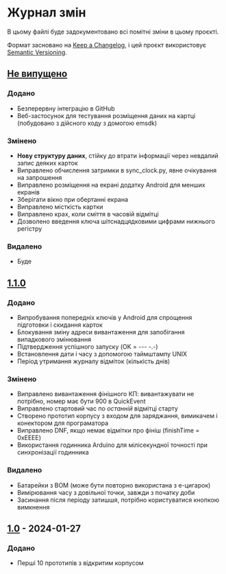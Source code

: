 # Журнал змін

В цьому файлі буде задокументовано всі помітні зміни в цьому проєкті.

Формат засновано на [Keep a Changelog](https://keepachangelog.com/en/1.1.0/),
і цей проєкт використовує [Semantic Versioning](https://semver.org/spec/v2.0.0.html).

## [Не випущено]

### Додано

- Безперервну інтеграцію в GitHub
- Веб-застосунок для тестування розміщення даних на картці (побудовано з дійсного коду з домогою emsdk)

### Змінено

- **Нову структуру даних**, стійку до втрати інформації через невдалий запис деяких карток
- Виправлено обчислення затримки в sync_clock.py, явне очікування на запрошення
- Виправлено розміщення на екрані додатку Android для менших екранів
- Зберігати вікно при обертанні екрана
- Виправлено місткість картки
- Виправлено крах, коли сміття в часовій відмітці
- Дозволено введення ключа шітснадцядковими цифрами нижнього регістру

### Видалено

- Буде

## [1.1.0]

### Додано

- Випробування попередніх ключів у Android для спрощення підготовки і скидання карток
- Блокування зміну адреси вивантаження для запобігання випадкового змінювання
- Підтвердження успішного запуску (OK = --- -.-)
- Встановлення дати і часу з допомогою таймштампу UNIX
- Період утримання журналу відміток (кількість днів)

### Змінено

- Виправлено вивантаження фінішного КП: вивантажувати не потрібно, номер має бути 900 в QuickEvent
- Виправлено стартовий час по *останній* відмітці старту
- Створено прототип корпусу з входом для заряджання, вимикачем і конектором для програматора
- Виправлено DNF, якщо немає відмітки про фініш (finishTime = 0xEEEE)
- Використання годинника Arduino для мілісекундної точності при синхронізації годинника

### Видалено

- Батарейки з BOM (може бути повторно використана з е-цигарок)
- Вимірювання часу з довільної точки, завжди з початку доби
- Засинання після періоду затишшя, потрібно користуватися кнопкою вимкнення

## [1.0] - 2024-01-27

### Додано

- Перші 10 прототипів з відкритим корпусом

[Не випущено]: https://github.com/sakhnik/arduin-o-punch/compare/v1.1.0...HEAD
[1.1.0]: https://github.com/sakhnik/arduin-o-punch/compare/v1.0...v1.1.0
[1.0]: https://github.com/sakhnik/arduin-o-punch/releases/tag/v1.0
